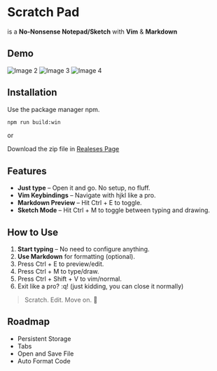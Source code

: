 # Scratch Pad

is a **No-Nonsense Notepad/Sketch** with **Vim** & **Markdown** 

## Demo
![Image 2](https://i.imgur.com/RK8Wzmr.png)
![Image 3](https://i.imgur.com/ZQFZfUj.png)
![Image 4](https://i.imgur.com/5x1RIzt.png)

## Installation

Use the package manager npm.

```bash
npm run build:win 
```
or

Download the zip file in [Realeses Page](https://github.com/ClydeMondero/scratch-pad/releases)

## Features  
- **Just type** – Open it and go. No setup, no fluff.
- **Vim Keybindings** – Navigate with hjkl like a pro.
- **Markdown Preview** – Hit Ctrl + E to toggle.
- **Sketch Mode** – Hit Ctrl + M to toggle between typing and drawing.

## How to Use  
1. **Start typing** – No need to configure anything.  
2. **Use Markdown** for formatting (optional).  
3. Press Ctrl + E to preview/edit.
4. Press Ctrl + M to type/draw.
5. Press Ctrl + Shift + V to vim/normal.
5. Exit like a pro? :q! (just kidding, you can close it normally) 

> Scratch. Edit. Move on. 🚀  

## Roadmap
- Persistent Storage
- Tabs
- Open and Save File
- Auto Format Code

